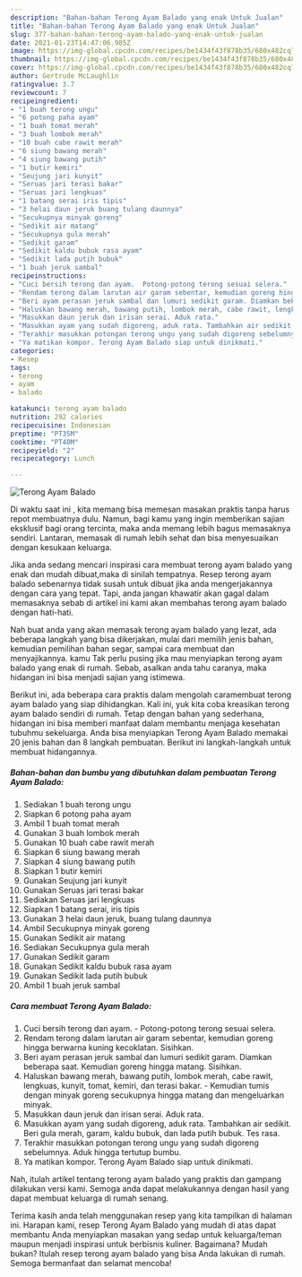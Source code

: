 ```yaml
---
description: "Bahan-bahan Terong Ayam Balado yang enak Untuk Jualan"
title: "Bahan-bahan Terong Ayam Balado yang enak Untuk Jualan"
slug: 377-bahan-bahan-terong-ayam-balado-yang-enak-untuk-jualan
date: 2021-01-23T14:47:06.985Z
image: https://img-global.cpcdn.com/recipes/be1434f43f878b35/680x482cq70/terong-ayam-balado-foto-resep-utama.jpg
thumbnail: https://img-global.cpcdn.com/recipes/be1434f43f878b35/680x482cq70/terong-ayam-balado-foto-resep-utama.jpg
cover: https://img-global.cpcdn.com/recipes/be1434f43f878b35/680x482cq70/terong-ayam-balado-foto-resep-utama.jpg
author: Gertrude McLaughlin
ratingvalue: 3.7
reviewcount: 7
recipeingredient:
- "1 buah terong ungu"
- "6 potong paha ayam"
- "1 buah tomat merah"
- "3 buah lombok merah"
- "10 buah cabe rawit merah"
- "6 siung bawang merah"
- "4 siung bawang putih"
- "1 butir kemiri"
- "Seujung jari kunyit"
- "Seruas jari terasi bakar"
- "Seruas jari lengkuas"
- "1 batang serai iris tipis"
- "3 helai daun jeruk buang tulang daunnya"
- "Secukupnya minyak goreng"
- "Sedikit air matang"
- "Secukupnya gula merah"
- "Sedikit garam"
- "Sedikit kaldu bubuk rasa ayam"
- "Sedikit lada putih bubuk"
- "1 buah jeruk sambal"
recipeinstructions:
- "Cuci bersih terong dan ayam.  Potong-potong terong sesuai selera."
- "Rendam terong dalam larutan air garam sebentar, kemudian goreng hingga berwarna kuning kecoklatan. Sisihkan."
- "Beri ayam perasan jeruk sambal dan lumuri sedikit garam. Diamkan beberapa saat. Kemudian goreng hingga matang. Sisihkan."
- "Haluskan bawang merah, bawang putih, lombok merah, cabe rawit, lengkuas, kunyit, tomat, kemiri, dan terasi bakar.  Kemudian tumis dengan minyak goreng secukupnya hingga matang dan mengeluarkan minyak."
- "Masukkan daun jeruk dan irisan serai. Aduk rata."
- "Masukkan ayam yang sudah digoreng, aduk rata. Tambahkan air sedikit. Beri gula merah, garam, kaldu bubuk, dan lada putih bubuk. Tes rasa."
- "Terakhir masukkan potongan terong ungu yang sudah digoreng sebelumnya. Aduk hingga tertutup bumbu."
- "Ya matikan kompor. Terong Ayam Balado siap untuk dinikmati."
categories:
- Resep
tags:
- terong
- ayam
- balado

katakunci: terong ayam balado 
nutrition: 292 calories
recipecuisine: Indonesian
preptime: "PT35M"
cooktime: "PT40M"
recipeyield: "2"
recipecategory: Lunch

---
```



![Terong Ayam Balado](https://img-global.cpcdn.com/recipes/be1434f43f878b35/680x482cq70/terong-ayam-balado-foto-resep-utama.jpg)

Di waktu  saat ini , kita memang bisa memesan masakan praktis tanpa harus repot membuatnya dulu. Namun, bagi kamu yang ingin memberikan sajian eksklusif bagi orang tercinta, maka anda memang lebih bagus memasaknya sendiri. Lantaran, memasak di rumah lebih sehat dan bisa menyesuaikan dengan kesukaan keluarga.

Jika anda sedang mencari inspirasi cara membuat terong ayam balado yang enak dan mudah dibuat,maka di sinilah tempatnya. Resep terong ayam balado  sebenarnya tidak susah untuk dibuat jika anda mengerjakannya dengan cara yang tepat. Tapi, anda jangan khawatir akan gagal dalam memasaknya 
sebab di artikel ini kami akan membahas terong ayam balado dengan hati-hati.  



Nah buat anda yang akan memasak terong ayam balado yang lezat, ada beberapa langkah yang bisa dikerjakan, mulai dari memilih jenis bahan, kemudian pemilihan bahan segar, sampai cara membuat dan menyajikannya. kamu Tak perlu pusing jika mau menyiapkan terong ayam balado yang enak di rumah. Sebab, asalkan anda  tahu caranya, maka hidangan ini bisa menjadi sajian yang istimewa.

Berikut ini, ada beberapa cara praktis  dalam mengolah caramembuat terong ayam balado yang siap dihidangkan. Kali ini, yuk kita coba kreasikan terong ayam balado sendiri di rumah. Tetap dengan bahan yang sederhana, hidangan ini bisa memberi manfaat dalam membantu menjaga kesehatan tubuhmu sekeluarga. Anda bisa menyiapkan Terong Ayam Balado memakai 20 jenis bahan dan 8 langkah pembuatan. Berikut ini langkah-langkah untuk membuat hidangannya.

<!--inarticleads1-->

##### Bahan-bahan dan bumbu yang dibutuhkan dalam pembuatan Terong Ayam Balado:

1. Sediakan 1 buah terong ungu
1. Siapkan 6 potong paha ayam
1. Ambil 1 buah tomat merah
1. Gunakan 3 buah lombok merah
1. Gunakan 10 buah cabe rawit merah
1. Siapkan 6 siung bawang merah
1. Siapkan 4 siung bawang putih
1. Siapkan 1 butir kemiri
1. Gunakan Seujung jari kunyit
1. Gunakan Seruas jari terasi bakar
1. Sediakan Seruas jari lengkuas
1. Siapkan 1 batang serai, iris tipis
1. Gunakan 3 helai daun jeruk, buang tulang daunnya
1. Ambil Secukupnya minyak goreng
1. Gunakan Sedikit air matang
1. Sediakan Secukupnya gula merah
1. Gunakan Sedikit garam
1. Gunakan Sedikit kaldu bubuk rasa ayam
1. Gunakan Sedikit lada putih bubuk
1. Ambil 1 buah jeruk sambal




<!--inarticleads2-->

##### Cara membuat Terong Ayam Balado:

1. Cuci bersih terong dan ayam.  - Potong-potong terong sesuai selera.
1. Rendam terong dalam larutan air garam sebentar, kemudian goreng hingga berwarna kuning kecoklatan. Sisihkan.
1. Beri ayam perasan jeruk sambal dan lumuri sedikit garam. Diamkan beberapa saat. Kemudian goreng hingga matang. Sisihkan.
1. Haluskan bawang merah, bawang putih, lombok merah, cabe rawit, lengkuas, kunyit, tomat, kemiri, dan terasi bakar.  - Kemudian tumis dengan minyak goreng secukupnya hingga matang dan mengeluarkan minyak.
1. Masukkan daun jeruk dan irisan serai. Aduk rata.
1. Masukkan ayam yang sudah digoreng, aduk rata. Tambahkan air sedikit. Beri gula merah, garam, kaldu bubuk, dan lada putih bubuk. Tes rasa.
1. Terakhir masukkan potongan terong ungu yang sudah digoreng sebelumnya. Aduk hingga tertutup bumbu.
1. Ya matikan kompor. Terong Ayam Balado siap untuk dinikmati.




Nah, itulah artikel tentang  terong ayam balado  yang praktis dan gampang dilakukan versi kami. Semoga anda dapat melakukannya dengan hasil yang dapat membuat keluarga di rumah senang. 

Terima kasih anda telah menggunakan resep yang kita tampilkan di halaman ini. Harapan kami, resep  Terong Ayam Balado yang mudah di atas dapat membantu Anda menyiapkan masakan yang sedap untuk keluarga/teman maupun menjadi inspirasi untuk berbisnis kuliner. Bagaimana? Mudah bukan? Itulah resep terong ayam balado yang bisa Anda lakukan di rumah. Semoga bermanfaat dan selamat mencoba!

